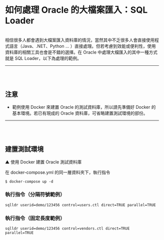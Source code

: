 # 如何處理 Oracle 的大檔案匯入：SQL Loader
<br />
相信很多人都會遇到大檔案匯入資料庫的情況，當然其中不乏很多人會直接使用程式語言（Java、.NET、Python ... ）直接處理。但若考慮到效能或便利性，使用資料庫的相關工具也會是不錯的選擇。在 Oracle 中處理大檔匯入的其中一種方式就是 SQL Loader，以下為處理的範例。

---
<br />
<br />

## 注意

* 範例使用 Docker 來建置 Oracle 的測試資料庫，所以請先準備好 Docker 的基本環境。若已有現成的 Oracle 資料庫，可省略建置測試環境的部份。

---
<br />
<br />

## 建置測試環境

▲ 使用 Docker 建置 Oracle 測試資料庫

在 docker-compose.yml 的同一層資料夾下，執行指令
```
$ docker-compose up -d
```


### 執行指令（分隔符號範例）
```
sqlldr userid=demo/123456 control=users.ctl direct=TRUE parallel=TRUE
```

### 執行指令（固定長度範例）
```
sqlldr userid=demo/123456 control=vendors.ctl direct=TRUE parallel=TRUE
```

